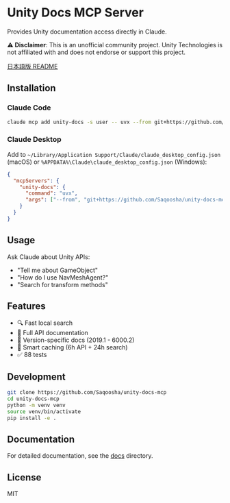 # Unity Docs MCP Server

Provides Unity documentation access directly in Claude.

**⚠️ Disclaimer**: This is an unofficial community project. Unity Technologies is not affiliated with and does not endorse or support this project.

[日本語版 README](README_ja.md)

## Installation

### Claude Code
```bash
claude mcp add unity-docs -s user -- uvx --from git+https://github.com/Saqoosha/unity-docs-mcp unity-docs-mcp
```

### Claude Desktop
Add to `~/Library/Application Support/Claude/claude_desktop_config.json` (macOS) or `%APPDATA%\Claude\claude_desktop_config.json` (Windows):

```json
{
  "mcpServers": {
    "unity-docs": {
      "command": "uvx",
      "args": ["--from", "git+https://github.com/Saqoosha/unity-docs-mcp", "unity-docs-mcp"]
    }
  }
}
```

## Usage

Ask Claude about Unity APIs:
- "Tell me about GameObject"
- "How do I use NavMeshAgent?"
- "Search for transform methods"

## Features

- 🔍 Fast local search
- 📖 Full API documentation
- 🎯 Version-specific docs (2019.1 - 6000.2)
- 💾 Smart caching (6h API + 24h search)
- ✅ 88 tests

## Development

```bash
git clone https://github.com/Saqoosha/unity-docs-mcp
cd unity-docs-mcp
python -m venv venv
source venv/bin/activate
pip install -e .
```

## Documentation

For detailed documentation, see the [docs](docs/) directory.

## License

MIT
